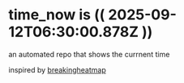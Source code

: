 # time_now is (( 2025-09-12T06:30:00.878Z ))

an automated repo that shows the currnent time

inspired by [breakingheatmap](https://github.com/breakingheatmap/breakingheatmap)